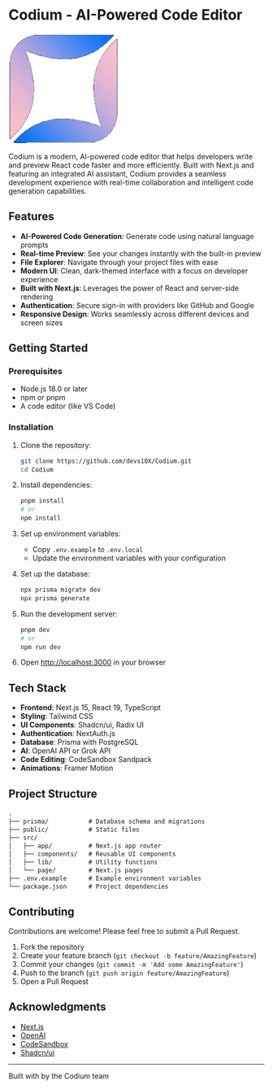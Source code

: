 # Codium - AI-Powered Code Editor

![Codium Logo](public/logo.png)

Codium is a modern, AI-powered code editor that helps developers write and preview React code faster and more efficiently. Built with Next.js and featuring an integrated AI assistant, Codium provides a seamless development experience with real-time collaboration and intelligent code generation capabilities.

## Features

- **AI-Powered Code Generation**: Generate code using natural language prompts
- **Real-time Preview**: See your changes instantly with the built-in preview
- **File Explorer**: Navigate through your project files with ease
- **Modern UI**: Clean, dark-themed interface with a focus on developer experience
- **Built with Next.js**: Leverages the power of React and server-side rendering
- **Authentication**: Secure sign-in with providers like GitHub and Google
- **Responsive Design**: Works seamlessly across different devices and screen sizes

## Getting Started

### Prerequisites

- Node.js 18.0 or later
- npm or pnpm
- A code editor (like VS Code)

### Installation

1. Clone the repository:
   ```bash
   git clone https://github.com/devs10X/Codium.git
   cd Codium
   ```

2. Install dependencies:
   ```bash
   pnpm install
   # or
   npm install
   ```

3. Set up environment variables:
   - Copy `.env.example` to `.env.local`
   - Update the environment variables with your configuration

4. Set up the database:
   ```bash
   npx prisma migrate dev
   npx prisma generate
   ```

5. Run the development server:
   ```bash
   pnpm dev
   # or
   npm run dev
   ```

6. Open [http://localhost:3000](http://localhost:3000) in your browser

## Tech Stack

- **Frontend**: Next.js 15, React 19, TypeScript
- **Styling**: Tailwind CSS
- **UI Components**: Shadcn/ui, Radix UI
- **Authentication**: NextAuth.js
- **Database**: Prisma with PostgreSQL
- **AI**: OpenAI API or Grok API
- **Code Editing**: CodeSandbox Sandpack
- **Animations**: Framer Motion

## Project Structure

```
.
├── prisma/           # Database schema and migrations
├── public/           # Static files
├── src/
│   ├── app/          # Next.js app router
│   ├── components/   # Reusable UI components
│   ├── lib/          # Utility functions
│   └── page/         # Next.js pages
├── .env.example      # Example environment variables
└── package.json      # Project dependencies
```

## Contributing

Contributions are welcome! Please feel free to submit a Pull Request.

1. Fork the repository
2. Create your feature branch (`git checkout -b feature/AmazingFeature`)
3. Commit your changes (`git commit -m 'Add some AmazingFeature'`)
4. Push to the branch (`git push origin feature/AmazingFeature`)
5. Open a Pull Request

## Acknowledgments

- [Next.js](https://nextjs.org/)
- [OpenAI](https://openai.com/)
- [CodeSandbox](https://codesandbox.io/)
- [Shadcn/ui](https://ui.shadcn.com/)

---

Built with by the Codium team